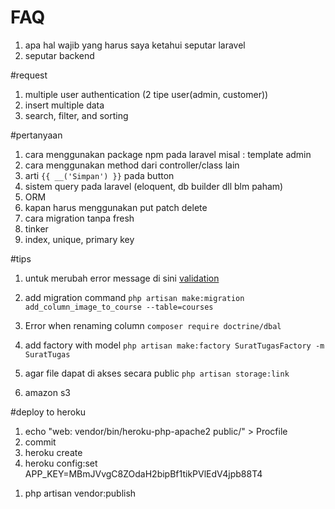 # FAQ
1. apa hal wajib yang harus saya ketahui seputar laravel
1. seputar backend

#request
1. multiple user authentication (2 tipe user(admin, customer))
1. insert multiple data
1. search, filter, and sorting

#pertanyaan
1. cara menggunakan package npm pada laravel misal : template admin
1. cara menggunakan method dari controller/class lain
1. arti ``{{ __('Simpan') }}`` pada button
1. sistem query pada laravel (eloquent, db builder dll blm paham)
1. ORM  
1. kapan harus menggunakan put patch delete
1. cara migration tanpa fresh
1. tinker
1. index, unique, primary key

#tips
1. untuk merubah error message di sini [validation](resources\lang\en\validation.php)

1. add migration command ``php artisan make:migration add_column_image_to_course --table=courses``
1. Error when renaming column ``composer require doctrine/dbal``
1. add factory with model ``php artisan make:factory SuratTugasFactory -m SuratTugas``
1. agar file dapat di akses secara public ``php artisan storage:link``
1. amazon s3

#deploy to heroku
1. echo "web: vendor/bin/heroku-php-apache2 public/" > Procfile
1. commit
1. heroku create
1. heroku config:set APP_KEY=MBmJVvgC8ZOdaH2bipBf1tikPVlEdV4jpb88T4
<!-- 
$pegawai = User::orderBy('role', 'desc')->get();
$pegawai = User::all();
$pegawai = User::first(); 
$pegawai = User::where('name', 'budi')->get(); // menampilkan seleksi data
$pegawai = User::where('name', 'like', '%i%')->get(); // menampilkan seleksi data 
-->

1. php artisan vendor:publish